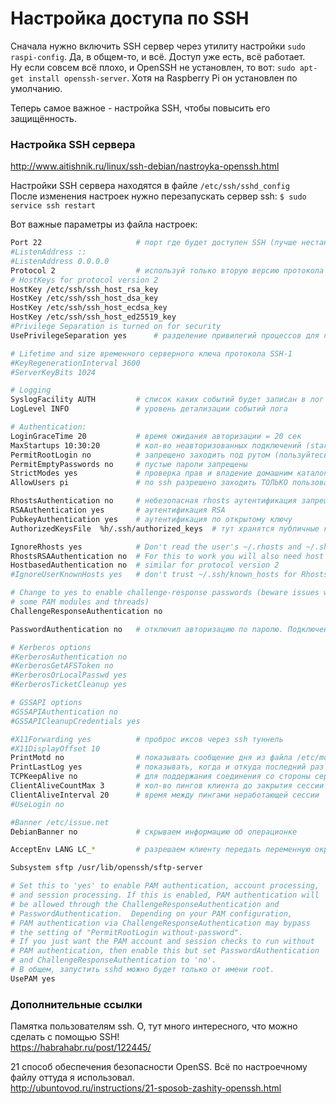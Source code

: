 # Настройка доступа по SSH
Сначала нужно включить SSH сервер через утилиту настройки `sudo raspi-config`. Да, в общем-то, и всё. Доступ уже есть, всё работает.  
Ну если совсем всё плохо, и OpenSSH не установлен, то вот: `sudo apt-get install openssh-server`. Хотя на Raspberry Pi он установлен по умолчанию.

Теперь самое важное - настройка SSH, чтобы повысить его защищённость.

### Настройка SSH сервера
http://www.aitishnik.ru/linux/ssh-debian/nastroyka-openssh.html  

Настройки SSH сервера находятся в файле `/etc/ssh/sshd_config`  
После изменения настроек нужно перезапускать сервер ssh: `$ sudo service ssh restart`

Вот важные параметры из файла настроек:
```bash
Port 22                     # порт где будет доступен SSH (лучше нестандартный)
#ListenAddress ::
#ListenAddress 0.0.0.0
Protocol 2                  # используй только вторую версию протокола
# HostKeys for protocol version 2
HostKey /etc/ssh/ssh_host_rsa_key
HostKey /etc/ssh/ssh_host_dsa_key
HostKey /etc/ssh/ssh_host_ecdsa_key
HostKey /etc/ssh/ssh_host_ed25519_key
#Privilege Separation is turned on for security
UsePrivilegeSeparation yes      # разделение привилегий процессов для предотвращения превышения прав доступа

# Lifetime and size временного серверного ключа протокола SSH-1
#KeyRegenerationInterval 3600
#ServerKeyBits 1024

# Logging
SyslogFacility AUTH         # список каких событий будет записан в лог (/var/log/auth)
LogLevel INFO               # уровень детализации событий лога

# Authentication:
LoginGraceTime 20           # время ожидания авторизации = 20 сек
MaxStartups 10:30:20        # кол-во неавторизованных подключений (start:rate:full)
PermitRootLogin no          # запрещено заходить под рутом (пользуйтесь sudo)
PermitEmptyPasswords no     # пустые пароли запрещены
StrictModes yes             # проверка прав и владение домашним каталогом пользователя
AllowUsers pi               # по ssh разрешено заходить ТОЛЬКО пользователю 'pi'

RhostsAuthentication no     # небезопасная rhosts аутентификация запрещена
RSAAuthentication yes       # аутентификация RSA
PubkeyAuthentication yes    # аутентификация по открытому ключу
AuthorizedKeysFile	%h/.ssh/authorized_keys  # тут хранятся публичные ключи для пользователя

IgnoreRhosts yes            # Don't read the user's ~/.rhosts and ~/.shosts files
RhostsRSAAuthentication no  # For this to work you will also need host keys in /etc/ssh_known_hosts
HostbasedAuthentication no  # similar for protocol version 2
#IgnoreUserKnownHosts yes   # don't trust ~/.ssh/known_hosts for RhostsRSAAuthentication

# Change to yes to enable challenge-response passwords (beware issues with
# some PAM modules and threads)
ChallengeResponseAuthentication no

PasswordAuthentication no   # отключил авторизацию по паролю. Подключение только по ключу

# Kerberos options
#KerberosAuthentication no
#KerberosGetAFSToken no
#KerberosOrLocalPasswd yes
#KerberosTicketCleanup yes

# GSSAPI options
#GSSAPIAuthentication no
#GSSAPICleanupCredentials yes

#X11Forwarding yes          # проброс иксов через ssh туннель
#X11DisplayOffset 10
PrintMotd no                # показывать сообщение дня из файла /etc/motd
PrintLastLog yes            # показывать, когда и откуда последний раз заходил
TCPKeepAlive no             # для поддержания соединения со стороны сервера (вариант похуже)
ClientAliveCountMax 3       # кол-во пингов клиента до закрытия сессии (вариант получше)
ClientAliveInterval 20      # время между пингами неработающей сессии
#UseLogin no

#Banner /etc/issue.net
DebianBanner no             # скрываем информацию об операционке

AcceptEnv LANG LC_*         # разрешаем клиенту передать переменную окружения 'locale'

Subsystem sftp /usr/lib/openssh/sftp-server

# Set this to 'yes' to enable PAM authentication, account processing,
# and session processing. If this is enabled, PAM authentication will
# be allowed through the ChallengeResponseAuthentication and
# PasswordAuthentication.  Depending on your PAM configuration,
# PAM authentication via ChallengeResponseAuthentication may bypass
# the setting of "PermitRootLogin without-password".
# If you just want the PAM account and session checks to run without
# PAM authentication, then enable this but set PasswordAuthentication
# and ChallengeResponseAuthentication to 'no'.
# В общем, запустить sshd можно будет только от имени root.
UsePAM yes
```

### Дополнительные ссылки
Памятка пользователям ssh. О, тут много интересного, что можно сделать с помощью SSH!  
https://habrahabr.ru/post/122445/

21 способ обеспечения безопасности OpenSS. Всё по настроечному файлу оттуда я использовал.  
http://ubuntovod.ru/instructions/21-sposob-zashity-openssh.html
